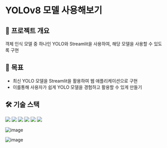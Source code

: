 # YOLOv8 모델 사용해보기 

## 🌟 프로젝트 개요
객체 인식 모델 중 하나인 YOLO와 Streamlit을 사용하여, 해당 모델을 사용할 수 있도록 구현

## 🎯 목표
- 최신 YOLO 모델을 Streamlit을 활용하여 웹 애플리케이션으로 구현
- 이를통해 사용자가 쉽게 YOLO 모델을 경험하고 활용할 수 있게 만들기

## 🛠 기술 스택
<img src="https://img.shields.io/badge/Python-3776AB?style=for-the-badge&logo=Python&logoColor=white"> <img src="https://img.shields.io/badge/Streamlit-FF4B4B?style=for-the-badge&logo=Streamlit&logoColor=white"> <img src="https://img.shields.io/badge/OpenCV-5C3EE8?style=for-the-badge&logo=OpenCV&logoColor=white"> <img src="https://img.shields.io/badge/GitHub-181717?style=for-the-badge&logo=GitHub&logoColor=white"> <img src="https://img.shields.io/badge/Jupyter-F37626?style=for-the-badge&logo=Jupyter&logoColor=white"> <img src="https://img.shields.io/badge/git-F05032?style=for-the-badge&logo=git&logoColor=white"> 

![image](https://github.com/ailiens/YOLOv8_Practice/assets/141120294/de5458a6-f345-4d83-85d7-19506be97f7b)


![image](https://github.com/ailiens/YOLOv8_Practice/assets/141120294/16241e30-6395-4c7d-bbef-29e3fb3df866)
